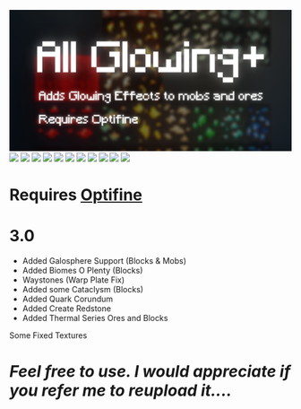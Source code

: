  ![](.demos/all_glowing_banner.png)
 ![](https://raw.githubusercontent.com/Bksp/All-Glowing-Plus/main/.demos/ores.png)
 ![](https://github.com/Bksp/All-Glowing-Plus/blob/main/.demos/minecraft_adds.png)
 ![](https://raw.githubusercontent.com/Bksp/All-Glowing-Plus/main/.demos/create%20zinc%20cut.png)
 ![](https://raw.githubusercontent.com/Bksp/All-Glowing-Plus/main/.demos/galosphere%20silver%20cut.png)
 ![](https://raw.githubusercontent.com/Bksp/All-Glowing-Plus/main/.demos/galosphere%20blocks.png)
 ![](https://raw.githubusercontent.com/Bksp/All-Glowing-Plus/main/.demos/waystone%20warpplate%20cut.png)
 ![](https://github.com/Bksp/All-Glowing-Plus/blob/main/.demos/cataclysm_void.png)
 ![](https://github.com/Bksp/All-Glowing-Plus/blob/main/.demos/pure%20crystals%20alt.png)
 ![](https://github.com/Bksp/All-Glowing-Plus/blob/main/.demos/quark_corundum.png)
 ![](https://github.com/Bksp/All-Glowing-Plus/blob/main/.demos/thermal_series.png)
 ![](https://github.com/Bksp/All-Glowing-Plus/blob/main/.demos/thermal_series_b.png)

# Requires [Optifine](https://www.optifine.net/downloads)
# 3.0

+ Added Galosphere Support (Blocks & Mobs)
+ Added Biomes O Plenty (Blocks)
+ Waystones (Warp Plate Fix)
+ Added some Cataclysm (Blocks)
+ Added Quark Corundum
+ Added Create Redstone
+ Added Thermal Series Ores and Blocks

Some Fixed Textures
# _Feel free to use. I would appreciate if you refer me to reupload it...._
